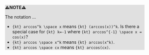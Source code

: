 <div style="margin:2em; background-color: #e0e0e0;">

<strong>⚠️NOTE️️️⚠️</strong>

The notation ...

* `{kt} arccos^k \space x` means `{kt} (arccos(x))^k`. Is there a special case for `{kt} k=-1` where `{kt} arccos^{-1} \space x = cos(x)`?
* `{kt} arccos \space x^k` means `{kt} arccos(x^k)`.
* `{kt} arccos \space cx` means `{kt} arccos(cx)`.
</div>

